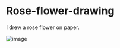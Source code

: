 # Rose-flower-drawing
I drew a rose flower on paper.

![image](https://github.com/aditir360/Rose-flower-drawing/assets/71522856/95ddd5bd-d708-4d70-9ce0-d08082056919)
